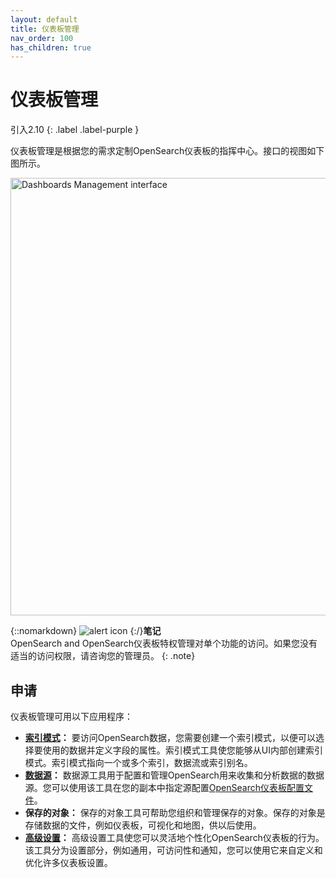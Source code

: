 ```yaml
---
layout: default
title: 仪表板管理
nav_order: 100
has_children: true
---
```


# 仪表板管理
引入2.10
{: .label .label-purple }

仪表板管理是根据您的需求定制OpenSearch仪表板的指挥中心。接口的视图如下图所示。

<img src="{{site.url}}{{site.baseurl}}/images/dashboards/dashboards-management-ui.png" alt="Dashboards Management interface" width="700"/>

{::nomarkdown} <img src ="{{site.url}}{{site.baseurl}}/images/icons/alert-icon.png" class ="inline-icon" alt ="alert icon"/> {:/}**笔记**<br> OpenSearch and OpenSearch仪表板特权管理对单个功能的访问。如果您没有适当的访问权限，请咨询您的管理员。
{: .note}

## 申请

仪表板管理可用以下应用程序：

- **[索引模式]({{site.url}}{{site.baseurl}}/dashboards/management/index-patterns/)：** 要访问OpenSearch数据，您需要创建一个索引模式，以便可以选择要使用的数据并定义字段的属性。索引模式工具使您能够从UI内部创建索引模式。索引模式指向一个或多个索引，数据流或索引别名。
- **[数据源]({{site.url}}{{site.baseurl}}/dashboards/management/multi-data-sources/)：** 数据源工具用于配置和管理OpenSearch用来收集和分析数据的数据源。您可以使用该工具在您的副本中指定源配置[OpenSearch仪表板配置文件]({{site.url}}{{site.baseurl}}https://github.com/opensearch-project/OpenSearch-Dashboards/blob/main/config/opensearch_dashboards.yml)。
- **保存的对象：** 保存的对象工具可帮助您组织和管理保存的对象。保存的对象是存储数据的文件，例如仪表板，可视化和地图，供以后使用。
- **[高级设置]({{site.url}}{{site.baseurl}}/dashboards/management/advanced-settings/)：** 高级设置工具使您可以灵活地个性化OpenSearch仪表板的行为。该工具分为设置部分，例如通用，可访问性和通知，您可以使用它来自定义和优化许多仪表板设置。

